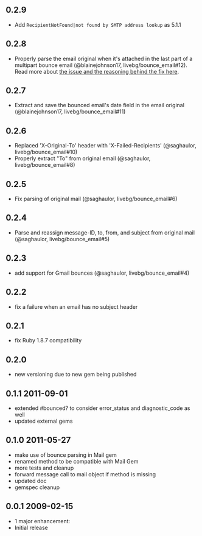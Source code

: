 ## 0.2.9

* Add `RecipientNotFound|not found by SMTP address lookup` as 5.1.1

## 0.2.8

* Properly parse the email original when it's attached in the last part of a multipart bounce email (@blainejohnson17, livebg/bounce_email#12). Read more about [the issue and the reasoning behind the fix here](https://github.com/livebg/bounce_email/pull/12#issuecomment-312431646).

## 0.2.7

* Extract and save the bounced email's date field in the email original (@blainejohnson17, livebg/bounce_email#11)

## 0.2.6

* Replaced 'X-Original-To' header with 'X-Failed-Recipients' (@saghaulor, livebg/bounce_email#10)
* Properly extract "To" from original email (@saghaulor, livebg/bounce_email#8)

## 0.2.5

* Fix parsing of original mail (@saghaulor, livebg/bounce_email#6)

## 0.2.4

* Parse and reassign message-ID, to, from, and subject from original mail
  (@saghaulor, livebg/bounce_email#5)

## 0.2.3

* add support for Gmail bounces (@saghaulor, livebg/bounce_email#4)

## 0.2.2

* fix a failure when an email has no subject header

## 0.2.1

* fix Ruby 1.8.7 compatibility

## 0.2.0

* new versioning due to new gem being published

## 0.1.1 2011-09-01

* extended #bounced? to consider error_status and diagnostic_code as well
* updated external gems

## 0.1.0 2011-05-27

* make use of bounce parsing in Mail gem
* renamed method to be compatible with Mail Gem
* more tests and cleanup
* forward message call to mail object if method is missing
* updated doc
* gemspec cleanup

## 0.0.1 2009-02-15

* 1 major enhancement:
* Initial release
